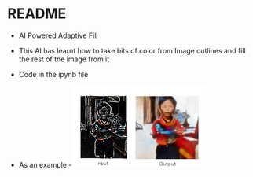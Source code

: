 # README

- AI Powered Adaptive Fill
- This AI has learnt how to take bits of color from Image outlines and fill the rest of the image from it
- Code in the ipynb file

- As an example
-!['kiddo me'](comb.png)
